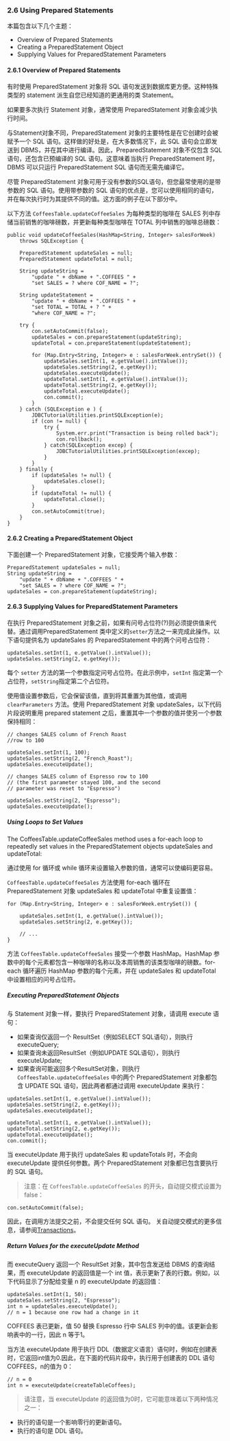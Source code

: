 ### 2.6 Using Prepared Statements

本篇包含以下几个主题：

- Overview of Prepared Statements
- Creating a PreparedStatement Object
- Supplying Values for PreparedStatement Parameters

#### 2.6.1 Overview of Prepared Statements

有时使用 PreparedStatement 对象将 SQL 语句发送到数据库更方便。这种特殊类型的 statement 派生自您已经知道的更通用的类 Statement。

如果要多次执行 Statement 对象，通常使用 PreparedStatement 对象会减少执行时间。

与Statement对象不同，PreparedStatement 对象的主要特性是在它创建时会被赋予一个 SQL 语句。这样做的好处是，在大多数情况下，此 SQL 语句会立即发送到 DBMS，并在其中进行编译。因此，PreparedStatement 对象不仅包含 SQL 语句，还包含已预编译的 SQL 语句。这意味着当执行 PreparedStatement 时，DBMS 可以只运行 PreparedStatement SQL 语句而无需先编译它。

尽管 PreparedStatement 对象可用于没有参数的SQL语句，但您最常使用的是带参数的 SQL 语句。使用带参数的 SQL 语句的优点是，您可以使用相同的语句，并在每次执行时为其提供不同的值。这方面的例子在以下部分中。

以下方法 `CoffeesTable.updateCoffeeSales` 为每种类型的咖啡在 SALES 列中存储当前销售的咖啡磅数，并更新每种类型咖啡在 TOTAL 列中销售的咖啡总磅数：

```
public void updateCoffeeSales(HashMap<String, Integer> salesForWeek)
    throws SQLException {

    PreparedStatement updateSales = null;
    PreparedStatement updateTotal = null;

    String updateString =
        "update " + dbName + ".COFFEES " +
        "set SALES = ? where COF_NAME = ?";

    String updateStatement =
        "update " + dbName + ".COFFEES " +
        "set TOTAL = TOTAL + ? " +
        "where COF_NAME = ?";

    try {
        con.setAutoCommit(false);
        updateSales = con.prepareStatement(updateString);
        updateTotal = con.prepareStatement(updateStatement);

        for (Map.Entry<String, Integer> e : salesForWeek.entrySet()) {
            updateSales.setInt(1, e.getValue().intValue());
            updateSales.setString(2, e.getKey());
            updateSales.executeUpdate();
            updateTotal.setInt(1, e.getValue().intValue());
            updateTotal.setString(2, e.getKey());
            updateTotal.executeUpdate();
            con.commit();
        }
    } catch (SQLException e ) {
        JDBCTutorialUtilities.printSQLException(e);
        if (con != null) {
            try {
                System.err.print("Transaction is being rolled back");
                con.rollback();
            } catch(SQLException excep) {
                JDBCTutorialUtilities.printSQLException(excep);
            }
        }
    } finally {
        if (updateSales != null) {
            updateSales.close();
        }
        if (updateTotal != null) {
            updateTotal.close();
        }
        con.setAutoCommit(true);
    }
}
```

#### 2.6.2 Creating a PreparedStatement Object

下面创建一个 PreparedStatement 对象，它接受两个输入参数：

```
PreparedStatement updateSales = null;
String updateString =
    "update " + dbName + ".COFFEES " +
    "set SALES = ? where COF_NAME = ?";
updateSales = con.prepareStatement(updateString);
```

#### 2.6.3 Supplying Values for PreparedStatement Parameters

在执行 PreparedStatement 对象之前，如果有问号占位符(?)则必须提供值来代替。通过调用PreparedStatement 类中定义的`setter`方法之一来完成此操作。以下语句提供名为 updateSales 的 PreparedStatement 中的两个问号占位符：

```
updateSales.setInt(1, e.getValue().intValue());
updateSales.setString(2, e.getKey());
```

每个 `setter` 方法的第一个参数指定问号占位符。在此示例中，`setInt` 指定第一个占位符，`setString`指定第二个占位符。

使用值设置参数后，它会保留该值，直到将其重置为其他值，或调用 `clearParameters` 方法。使用 PreparedStatement 对象 updateSales，以下代码片段说明重用 prepared statement 之后，重置其中一个参数的值并使另一个参数保持相同：

```
// changes SALES column of French Roast
//row to 100

updateSales.setInt(1, 100);
updateSales.setString(2, "French_Roast");
updateSales.executeUpdate();

// changes SALES column of Espresso row to 100
// (the first parameter stayed 100, and the second
// parameter was reset to "Espresso")

updateSales.setString(2, "Espresso");
updateSales.executeUpdate();
```

##### Using Loops to Set Values

The CoffeesTable.updateCoffeeSales method uses a for-each loop to repeatedly set values in the PreparedStatement objects updateSales and updateTotal:

通过使用 for 循环或 while 循环来设置输入参数的值，通常可以使编码更容易。

`CoffeesTable.updateCoffeeSales` 方法使用 for-each 循环在 PreparedStatement 对象 updateSales 和 updateTotal 中重复设置值：

```
for (Map.Entry<String, Integer> e : salesForWeek.entrySet()) {

    updateSales.setInt(1, e.getValue().intValue());
    updateSales.setString(2, e.getKey());

    // ...
}
```

方法 `CoffeesTable.updateCoffeeSales` 接受一个参数 HashMap。HashMap 参数中的每个元素都包含一种咖啡的名称以及本周销售的该类型咖啡的磅数。for-each 循环遍历 HashMap 参数的每个元素，并在 updateSales 和 updateTotal 中设置相应的问号占位符。

##### Executing PreparedStatement Objects

与 Statement 对象一样，要执行 PreparedStatement 对象，请调用 execute 语句：

- 如果查询仅返回一个 ResultSet（例如SELECT SQL语句），则执行 executeQuery;
- 如果查询未返回ResultSet（例如UPDATE SQL语句），则执行executeUpdate;
- 如果查询可能返回多个ResultSet对象，则执行 `CoffeesTable.updateCoffeeSales` 中的两个 PreparedStatement 对象都包含 UPDATE SQL 语句，因此两者都通过调用 executeUpdate 来执行： 

```
updateSales.setInt(1, e.getValue().intValue());
updateSales.setString(2, e.getKey());
updateSales.executeUpdate();

updateTotal.setInt(1, e.getValue().intValue());
updateTotal.setString(2, e.getKey());
updateTotal.executeUpdate();
con.commit();
```

当 executeUpdate 用于执行 updateSales 和 updateTotals 时，不会向 executeUpdate 提供任何参数。两个 PreparedStatement 对象都已包含要执行的 SQL 语句。

> 注意：在 `CoffeesTable.updateCoffeeSales` 的开头，自动提交模式设置为 false：

```con.setAutoCommit(false);```

因此，在调用方法提交之前，不会提交任何 SQL 语句。 关自动提交模式的更多信息，请参阅[Transactions](https://docs.oracle.com/javase/tutorial/jdbc/basics/transactions.html)。

##### Return Values for the executeUpdate Method

而 executeQuery 返回一个 ResultSet 对象，其中包含发送给 DBMS 的查询结果，而 executeUpdate 的返回值是一个 int 值，表示更新了表的行数。例如，以下代码显示了分配给变量 n 的 executeUpdate 的返回值：

```
updateSales.setInt(1, 50);
updateSales.setString(2, "Espresso");
int n = updateSales.executeUpdate();
// n = 1 because one row had a change in it
```

COFFEES 表已更新，值 50 替换 Espresso 行中 SALES 列中的值。该更新会影响表中的一行，因此 n 等于1。

当方法 executeUpdate 用于执行 DDL（数据定义语言）语句时，例如在创建表时，它返回int值为0.因此，在下面的代码片段中，执行用于创建表的 DDL 语句 COFFEES，n的值为 0：

```
// n = 0
int n = executeUpdate(createTableCoffees); 
```

> 请注意，当 executeUpdate 的返回值为0时，它可能意味着以下两种情况之一：

- 执行的语句是一个影响零行的更新语句。
- 执行的语句是 DDL 语句。
